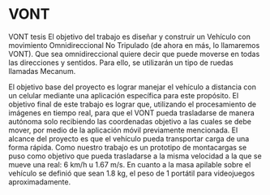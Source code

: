 # VONT
VONT tesis
El objetivo del trabajo es diseñar y construir un Vehículo con movimiento Omnidireccional No Tripulado (de ahora en más, lo llamaremos VONT). Que sea omnidireccional quiere decir que puede moverse en todas las direcciones y sentidos. Para ello, se utilizarán un tipo de ruedas llamadas Mecanum.

El objetivo base del proyecto es lograr manejar el vehículo a distancia con un celular mediante una aplicación específica para este propósito.
El objetivo final de este trabajo es lograr que, utilizando el procesamiento de imágenes en tiempo real, para que el VONT pueda trasladarse de manera autónoma solo recibiendo las coordenadas objetivo a las cuales se debe mover, por medio de la aplicación móvil previamente mencionada. 
El alcance del proyecto es que el vehículo pueda transportar carga de una forma rápida. Como nuestro trabajo es un prototipo de montacargas se puso como objetivo que pueda trasladarse a la misma velocidad a la que se mueve una real: 6 km/h u 1.67 m/s. En cuanto a la masa apilable sobre el vehículo se definió que sean 1.8 kg, el peso de 1 portátil para videojuegos aproximadamente.
